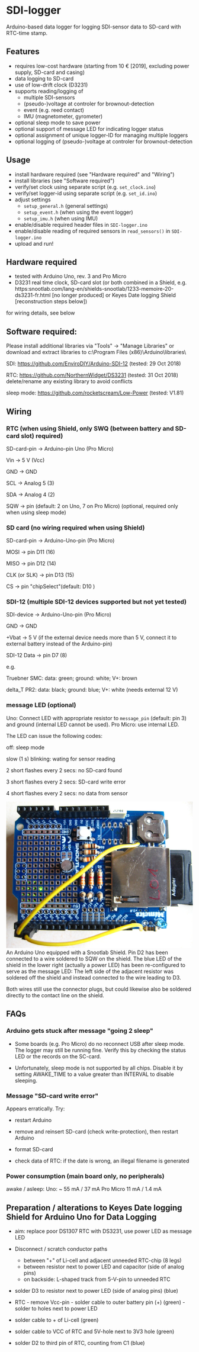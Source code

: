 # SDI-logger
Arduino-based data logger for logging SDI-sensor data to SD-card with RTC-time stamp.

## Features
- requires low-cost hardware (starting from 10 € [2019], excluding power supply, SD-card and casing)
- data logging to SD-card
- use of low-drift clock (D3231)
- supports reading/logging of 
	- multiple SDI-sensors
	- (pseudo-)voltage at controler for brownout-detection
	- event (e.g. reed contact)
	- IMU (magnetometer, gyrometer)
- optional sleep mode to save power
- optional support of message LED for indicating logger status
- optional assignment of unique logger-ID for managing multiple loggers
- optional logging of (pseudo-)voltage at controler for brownout-detection


## Usage
- install hardware required (see "Hardware required" and "Wiring")
- install libraries (see "Software required")
- verify/set clock using separate script (e.g. ```set_clock.ino```)
- verify/set logger-id using separate script (e.g. ```set_id.ino```)
- adjust settings 
	- ```setup_general.h``` (general settings)
	- ```setup_event.h``` (when using the event logger)
	- ```setup_imu.h``` (when using IMU)
- enable/disable required header files in ```SDI-logger.ino```
- enable/disable reading of required sensors in ```read_sensors()``` in ```SDI-logger.ino```
- upload and run!	

## Hardware required
- tested with Arduino Uno, rev. 3 and Pro Micro
- D3231 real time clock, SD-card slot (or both combined in a Shield, e.g. https:snootlab.com/lang-en/shields-snootlab/1233-memoire-20-ds3231-fr.html [no longer produced] or Keyes Date logging Shield [reconstruction steps below])

for wiring details, see below

## Software required:
Please install additional libraries via "Tools" -> "Manage Libraries" or download and extract libraries to c:\Program Files (x86)\Arduino\libraries\

 SDI: https://github.com/EnviroDIY/Arduino-SDI-12 (tested: 29 Oct 2018)
 
 RTC: https://github.com/NorthernWidget/DS3231 (tested: 31 Oct 2018) delete/rename any existing library to avoid conflicts
 
 sleep mode: https://github.com/rocketscream/Low-Power (tested: V1.81)

## Wiring

### RTC (when using Shield, only SWQ (between battery and SD-card slot) required)

 SD-card-pin ->  Arduino-pin Uno (Pro Micro)
 
 Vin -> 5 V (Vcc)
 
 GND -> GND
 
 SCL -> Analog 5 (3)
 
 SDA -> Analog 4 (2)
 
 SQW -> pin (default: 2 on Uno, 7 on Pro Micro)  (optional, required only when using sleep mode)


### SD card (no wiring required when using Shield)

 SD-card-pin ->  Arduino-Uno-pin (Pro Micro)
 
 MOSI -> pin D11 (16)
 
 MISO -> pin D12 (14)
 
 CLK (or SLK) -> pin D13 (15)
 
 CS -> pin "chipSelect"(default: D10 )
 

### SDI-12 (multiple SDI-12 devices supported but not yet tested)

 SDI-device ->  Arduino-Uno-pin (Pro Micro)
 
 GND -> GND
 
 +Vbat -> 5 V (if the external device needs more than 5 V, connect it to external battery instead of the Arduino-pin)
 
 SDI-12 Data -> pin D7 (8) 
 
 e.g. 
 
 Truebner SMC: data: green; ground: white; V+: brown
 
 delta_T PR2: data: black; ground: blue; V+: white (needs external 12 V)
 

### message LED (optional)

 Uno: Connect LED with appropriate resistor to ```message_pin``` (default: pin 3) and ground (internal LED cannot be used).
  Pro Micro:  use internal LED.
  
  The LED  can issue the following codes:
  
  off: sleep mode
  
  slow (1 s) blinking: wating for sensor reading
  
  2 short flashes every 2 secs: no SD-card found
  
  3 short flashes every 2 secs: SD-card write error
  
  4 short flashes every 2 secs: no data from sensor
  
![Example](doc/wiring_shield.JPG)
An Arduino Uno equipped with a Snootlab Shield. Pin D2 has been connected to a wire soldered to SQW on the shield. The blue LED of the shield in the lower right (actually a power LED) has been re-configured to serve as the message LED: The left side of the adjacent resistor was soldered off the shield and instead connected to the wire leading to D3. 

Both wires still use the connector plugs, but could likewise also be soldered directly to the contact line on the shield.

## FAQs
### Arduino gets stuck after message "going 2 sleep"
- Some boards (e.g. Pro Micro) do no reconnect USB after sleep mode. The logger may still be running fine. Verify this by checking the status LED or the records on the SC-card.

- Unfortunately, sleep mode is not supported by all chips. Disable it by setting AWAKE_TIME to a value greater than INTERVAL to disable sleeping.

### Message "SD-card write error"
Appears erratically. Try:
- restart Arduino

- remove and reinsert SD-card (check write-protection), then restart Arduino

- format SD-card

- check data of RTC: if the date is wrong, an illegal filename is generated 

### Power consumption (main board only, no peripherals)
awake / asleep:
Uno: ~ 55 mA / 37 mA
Pro Micro 11 mA / 1.4 mA


## Preparation / alterations to Keyes Date logging Shield for Arduino Uno for Data Logging

- aim: replace poor DS1307 RTC with DS3231, use power LED as message LED

- Disconnect / scratch conductor paths
	- between "+" of Li-cell and adjacent unneeded RTC-chip (8 legs)
	- between resistor next to power LED and capacitor (side of analog pins)
	- on backside: L-shaped track from 5-V-pin to unneeded RTC
	
- solder D3 to resistor next to power LED (side of analog pins) (blue)
- RTC
		- remove Vcc-pin
		- solder cable to outer battery pin (+) (green)
		- solder to holes next to power LED
- solder cable to + of Li-cell (green)
- solder cable to VCC of RTC and 5V-hole next to 3V3 hole  (green)
- solder D2 to third pin of RTC, counting from C1 (blue)


